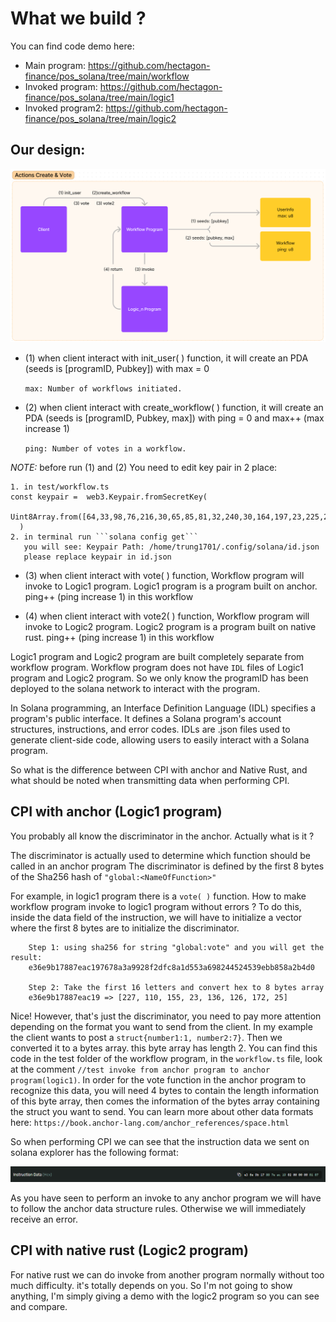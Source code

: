 # What we build ?

You can find code demo here:

- Main program: https://github.com/hectagon-finance/pos_solana/tree/main/workflow
- Invoked program: https://github.com/hectagon-finance/pos_solana/tree/main/logic1
- Invoked program2: https://github.com/hectagon-finance/pos_solana/tree/main/logic2

## Our design:

![Alt text](present.png)

- (1) when client interact with init_user( ) function, it will create an PDA (seeds is [programID, Pubkey]) with max = 0

  `max: Number of workflows initiated.`

- (2) when client interact with create_workflow( ) function, it will create an PDA (seeds is [programID, Pubkey, max]) with ping = 0 and max++ (max increase 1)

  `ping: Number of votes in a workflow.`

_NOTE:_ before run (1) and (2) You need to edit key pair in 2 place:

````
1. in test/workflow.ts
const keypair =  web3.Keypair.fromSecretKey(
    Uint8Array.from([64,33,98,76,216,30,65,85,81,32,240,30,164,197,23,225,253,179,10,197,190,174,155,56,130,224,202,128,189,201,48,37,20,123,160,201,77,149,50,29,89,209,232,173,89,87,250,249,192,221,235,132,195,237,147,165,80,165,155,92,70,100,203,86])
  )
2. in terminal run ```solana config get```
   you will see: Keypair Path: /home/trung1701/.config/solana/id.json
   please replace keypair in id.json
````

- (3) when client interact with vote( ) function, Workflow program will invoke to Logic1 program. Logic1 program is a program built on anchor. ping++ (ping increase 1) in this workflow

- (4) when client interact with vote2( ) function, Workflow program will invoke to Logic2 program. Logic2 program is a program built on native rust. ping++ (ping increase 1) in this workflow

Logic1 program and Logic2 program are built completely separate from workflow program.
Workflow program does not have `IDL` files of Logic1 program and Logic2 program. So we only know the programID has been deployed to the solana network to interact with the program.

In Solana programming, an Interface Definition Language (IDL) specifies a program's public interface. It defines a Solana program's account structures, instructions, and error codes. IDLs are .json files used to generate client-side code, allowing users to easily interact with a Solana program.

So what is the difference between CPI with anchor and Native Rust, and what should be noted when transmitting data when performing CPI.

## CPI with anchor (Logic1 program)

You probably all know the discriminator in the anchor. Actually what is it ?

The discriminator is actually used to determine which function should be called in an anchor program
The discriminator is defined by the first 8 bytes of the Sha256 hash of `"global:<NameOfFunction>"`

For example, in logic1 program there is a `vote( )` function. How to make workflow program invoke to logic1 program without errors ? To do this, inside the data field of the instruction, we will have to initialize a vector where the first 8 bytes are to initialize the discriminator.

```
    Step 1: using sha256 for string "global:vote" and you will get the result:
    e36e9b17887eac197678a3a9928f2dfc8a1d553a698244524539ebb858a2b4d0

    Step 2: Take the first 16 letters and convert hex to 8 bytes array
    e36e9b17887eac19 => [227, 110, 155, 23, 136, 126, 172, 25]
```

Nice! However, that's just the discriminator, you need to pay more attention depending on the format you want to send from the client. In my example the client wants to post a `struct{number1:1, number2:7}`. Then we converted it to a bytes array. this byte array has length 2. You can find this code in the test folder of the workflow program, in the `workflow.ts` file, look at the comment `//test invoke from anchor program to anchor program(logic1)`. In order for the vote function in the anchor program to recognize this data, you will need 4 bytes to contain the length information of this byte array, then comes the information of the bytes array containing the struct you want to send. You can learn more about other data formats here: `https://book.anchor-lang.com/anchor_references/space.html`

So when performing CPI we can see that the instruction data we sent on solana explorer has the following format:

![Alt text](instruction_data.png)

As you have seen to perform an invoke to any anchor program we will have to follow the anchor data structure rules. Otherwise we will immediately receive an error.

## CPI with native rust (Logic2 program)

For native rust we can do invoke from another program normally without too much difficulty. it's totally depends on you. So I'm not going to show anything, I'm simply giving a demo with the logic2 program so you can see and compare.
